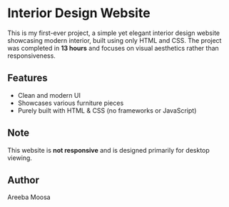 # Interior Design Website

This is my first-ever project, a simple yet elegant interior design website showcasing modern interior, built using only HTML and CSS. The project was completed in **13 hours** and focuses on visual aesthetics rather than responsiveness.

## Features
- Clean and modern UI
- Showcases various furniture pieces
- Purely built with HTML & CSS (no frameworks or JavaScript)

## Note
This website is **not responsive** and is designed primarily for desktop viewing.

## Author
Areeba Moosa

